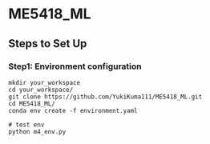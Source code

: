 # ME5418_ML

## Steps to Set Up

### Step1: Environment configuration

```
mkdir your_workspace
cd your_workspace/
git clone https://github.com/YukiKuma111/ME5418_ML.git
cd ME5418_ML/
conda env create -f environment.yaml

# test env
python m4_env.py
```

<!-- ## zewen:


## rui:


## ziyue:

Question:

    - 应该一个类似于时间限制的控制器？如果小车一段时间内都没有产生移动，就会kill掉这个episode

### 2024.10.17:

- environment.yaml

    1. 发现缺少gym库，目前已添加其和其依赖，但是还需等孙老师进行测试

- class ContactDetector：

    1. run时发现lander的触底检测无效，现已修复

- initial part:

    1. 修改了几个参数，但是不确定是否正确
        MOTORS_TORQUE = 400 可能还要改，但是不可以再小了，算出来最小360;而且轮子速度不能很快，不然站不起来
        SPEED_HIP = 10
        TERRAIN_GRASS = 25  增长obstacles之间的缓冲地面，防止没有地方变形 （孙老师提出的问题）
        LEG_W, LEG_H = 8 / SCALE, 40 / SCALE 缩短了 LEG_H
    2. 加入了孙老师定义的UAS相关参数

- __init__:

    1. 多增加了几各文件，分别为
    “主控后退”  m4_env_1-rearleg.py
    “主控前腿”  m4_env_1-frontleg.py
    “主控两腿无飞行”    m4_env_wo-fly.py
    “主控两腿有飞行但需debug”   m4_env.py
    “孙老师写的源码”    g24_env.py
    2. 我把hardcore关掉了，先用于测试！记得上传前开开！

- _generate_terrain：

    1. 增加了楼梯可视化的高度（之前只改变了位置高度，没有调整poly的高）
    2. 发现存在obstacles重叠的情况。现大概已修复？

- step:

    1. 增加了阻尼，但是不知道是否有效果。。。
    2. 加入了孙老师写的UAS部分，但是有需要调整的地方。比如气体会随着轮子转动，力的大小等。
    3. 修改了孙老师的原版的逻辑判断，但是有可能还需要修改

- __name__ == "__main__":

    1. 注释了源码的state判断，直接写轮子转速
    2. 写了4个运动形态：STOP，UGV，UAS，CROUCHING，目前除了UAS都可以运行

    - if state == UGV:  任意给一个大于0的leg_targ就可以
        wheel_targ[0] = -1.0
        wheel_targ[1] = -1.0
        leg_targ[0] = np.pi / 4
        leg_targ[1] = np.pi / 4
    action [ 0.44878279 -0.00321004  0.00504127]
    step 720 total_reward +179.51
    hull [-1.6950037e-03  1.8976265e-06  4.0706563e-01  2.1003921e-06
    5.9721370e+00  4.6707901e-01]
    back leg [3.498923e-03 3.394467e-05]
    back wheel [-0.99838305  0.        ]
    front leg [-1.4989525e-03 -7.5649587e-07]
    front wheel [-1.0023984  1.       ]
    lander 0.0

    - if state == STOP: 同上，任意给一个大于0的leg_targ就可以，设置一个较小的wheel_targ
        wheel_targ[0] = -0.01
        wheel_targ[1] = -0.01
        leg_targ[0] = np.pi / 4
        leg_targ[1] = np.pi / 4
    action [ 0.45284462 -0.02000004 -0.02000004]
    step 1220 total_reward -18.03
    hull [ 3.3692137e-04 -7.8427037e-10 -5.0731908e-09 -1.1295026e-09
    5.5201554e-01  4.6696785e-01]
    back leg [4.7217458e-03 5.7731597e-15]
    back wheel [2.7022175e-08 1.0000000e+00]
    front leg [-1.6690657e-02 -4.4408921e-16]
    front wheel [2.7417768e-08 0.0000000e+00]
    lander 0.0

    - if state == UAS:  暂时还没有转轮子产生风；后腿leg_targ在-np.pi
        wheel_targ[0] = -0.01
        wheel_targ[1] = -0.01
        leg_targ[0] = -np.pi
        leg_targ[1] = -np.pi
    action [-1. -1. -1.]
    step 3440 total_reward -290.66
    hull [ 2.2823205e-04  2.1673422e-03 -3.8735073e-03 -1.7998373e-05
    5.0355148e-01  3.2691330e-01]
    back leg [-3.1713054e+00  1.8356368e-06]
    back wheel [-0.7392487  0.       ]
    front leg [3.1714251e+00 1.2107193e-07]
    front wheel [-0.7392414  0.       ]
    lander 1.0

    - 完整跑完一个episode：
    step 1296 total_reward +340.49
    hull [-4.9899105e-04 -1.1690515e-03  4.0942398e-01  3.3036969e-03
    1.0647765e+01  4.6736881e-01]
    back leg [ 3.497310e-03 -5.736947e-07]
    back wheel [-0.9824801  1.       ]
    front leg [-2.2177882e-03  1.3364479e-07]
    front wheel [-0.9820424  0.       ]
    lander 0.0

### 2024.10.16:

- README.md:

    1. 修改了一下格式
    2. 把我们做记录的地方进行了注释，这样就只会在编辑模式下看到记录
    3. 增加了Steps to Set Up & Step1: Environment configuration

- 增加environment.yaml

- __init__部分

    1. 修改了action space和observation space
    - 发现运行后小车倒着跑

### 2024.10.13:
- reset部分

    1. 把wheel的wheel转动换回了revolute，但删除角度限制（自由转动）
    2. 添加了leg的lowerAngle和upperAngle的判断
    3. 调整了尺寸大小 LEG_H，HALF_HEIGHT_LANDER
    
    备份在了local里

    ***

- render部分

    1. 加入了zewen写的 _create_particle & _clean_particles
    2. 复制了rui写的render
    - 目前可以跑通，但是没有particle的显示（或许和没有用到_create_particle有关）

    ***

- __init__部分

    1. 复制了zewen的 self.fd_triangle
    2. 修改了激光雷达的数量10->20 (obervation 10 -> 20)

    ***

- _destory部分

    1. 参考zewen的修改进行了更新

    ***

- _generate_terrain部分

    1. 删除PIT陷阱
    2. 修改 STUMP -> TOWER
    3. 保留了stairs
    4. 增加了slope
    5. 调高了step的间距 1 -> 2
    6. 增加了hole

    ***

- step部分

    1. 修改了机关雷达的扫描范围（0~pi，接近半圆形但似乎不是垂直于地面？）
    2. state有增加：assert len(state) == 24 -> 34

    ***

before：
- reset部分
    1. 增加了lander
    2. 让lander与hull之间是焊接连接weld
    3. 将wheel设置成了wheel的转动
    4. 更换了wedth和height的变量名 -> half
    5. 在self.drawlist中添加了self.lander -->
